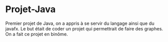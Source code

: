 # Projet-Java
Premier projet de Java, on a appris à se servir du langage ainsi que du javafx. 
Le but était de coder un projet qui permettrait de faire des graphes. On a fait ce projet en binôme.
